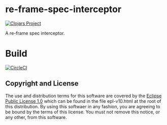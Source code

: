 # re-frame-spec-interceptor

[![Clojars Project](https://img.shields.io/clojars/v/fun.mike/re-frame-spec-interceptor.svg)](https://clojars.org/fun.mike/re-frame-spec-interceptor)

A re-frame spec interceptor.

# Build

[![CircleCI](https://circleci.com/gh/mike706574/re-frame-spec-interceptor.svg?style=svg)](https://circleci.com/gh/mike706574/re-frame-spec-interceptor)

## Copyright and License

The use and distribution terms for this software are covered by the
[Eclipse Public License 1.0] which can be found in the file
epl-v10.html at the root of this distribution. By using this softwaer
in any fashion, you are agreeing to be bound by the terms of this
license. You must not remove this notice, or any other, from this
software.

[Eclipse Public License 1.0]: http://opensource.org/licenses/eclipse-1.0.php
